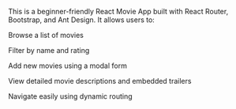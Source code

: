 This is a beginner-friendly React Movie App built with React Router, Bootstrap, and Ant Design. It allows users to:

Browse a list of movies

Filter by name and rating

Add new movies using a modal form

View detailed movie descriptions and embedded trailers

Navigate easily using dynamic routing